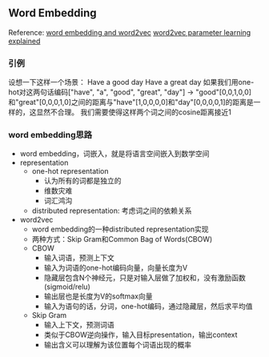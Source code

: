 ## Word Embedding
Reference: [word embedding and word2vec](https://towardsdatascience.com/introduction-to-word-embedding-and-word2vec-652d0c2060fa)
[word2vec parameter learning explained](https://arxiv.org/pdf/1411.2738.pdf)
### 引例
设想一下这样一个场景：
Have a good day
Have a great day
如果我们用one-hot对这两句话编码["have", "a", "good", "great", "day"] -> "good"[0,0,1,0,0]和"great"[0,0,0,1,0]之间的距离与"have"[1,0,0,0,0]和"day"[0,0,0,0,1]的距离是一样的，这显然不合理。
我们需要使得这样两个词之间的cosine距离接近1
### word embedding思路
- word embedding，词嵌入，就是将语言空间嵌入到数学空间
- representation
	- one-hot representation
		- 认为所有的词都是独立的
		- 维数灾难
		- 词汇鸿沟
	- distributed representation: 考虑词之间的依赖关系
- word2vec
	- word embedding的一种distributed representation实现
	- 两种方式：Skip Gram和Common Bag of Words(CBOW)
	- CBOW
		- 输入词语，预测上下文
		- 输入为词语的one-hot编码向量，向量长度为V
		- 隐藏层包含N个神经元，只是对输入层做了加权和，没有激励函数(sigmoid/relu)
		- 输出层也是长度为V的softmax向量
		- 输入为语句的话，分词，one-hot编码，通过隐藏层，然后求平均值
	- Skip Gram
		- 输入上下文，预测词语
		- 类似于CBOW逆向操作，输入目标presentation，输出context
		- 输出含义可以理解为该位置每个词语出现的概率
<!--stackedit_data:
eyJoaXN0b3J5IjpbMTEwMjQ3ODcwNSwtMTUzNzAzMjAwM119
-->